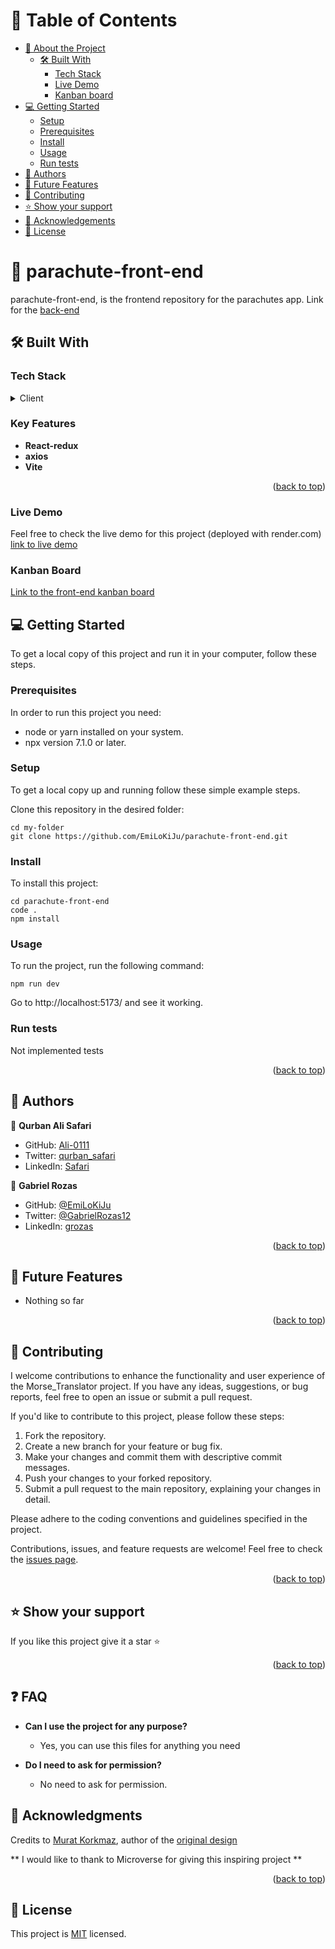 <a name="parachute-front-end"></a>

# 📗 Table of Contents

- [📖 About the Project](#about-project)
  - [🛠 Built With](#built-with)
    - [Tech Stack](#tech-stack)
    - [Live Demo](#live-demo)
    - [Kanban board](#kanban-board)
- [💻 Getting Started](#getting-started)
  - [Setup](#setup)
  - [Prerequisites](#prerequisites)
  - [Install](#install)
  - [Usage](#usage)
  - [Run tests](#run-tests)
- [👥 Authors](#authors)
- [🔭 Future Features](#future-features)
- [🤝 Contributing](#contributing)
- [⭐️ Show your support](#support)
- [🙏 Acknowledgements](#acknowledgements)
- [📝 License](#license)

<!-- PROJECT DESCRIPTION -->

# 📖 parachute-front-end <a name="about-project"></a>
parachute-front-end, is the frontend repository for the parachutes app.
Link for the [back-end](https://github.com/EmiLoKiJu/parachute-back-end)

## 🛠 Built With <a name="built-with"></a>

### Tech Stack <a name="tech-stack"></a>

<details>
  <summary>Client</summary>
  <ul>
    <li><a href="https://github.com/vitejs/vite-plugin-react/blob/main/packages/plugin-react/README.md">@vitejs/plugin-react uses [Babel](https://babeljs.io/)</a></li>
    <li><a href="https://github.com/vitejs/vite-plugin-react-swc">@vitejs/plugin-react-swc uses [SWC](https://swc.rs/)</a></li>
    <li><a href="https://redux.js.org/introduction/installation">React-redux</a></li>
    <li><a href="https://axios-http.com/docs/intro">axios</a></li>
  </ul>
</details>

<!-- Features -->

### Key Features <a name="key-features"></a>

- **React-redux**
- **axios**
- **Vite**

<p align="right">(<a href="#readme-top">back to top</a>)</p>

### Live Demo <a name="live-demo"></a>

Feel free to check the live demo for this project
(deployed with render.com) [link to live demo](https://parachute-front-end.onrender.com/)

### Kanban Board <a name="kanban-board"></a>

[Link to the front-end kanban board](https://github.com/EmiLoKiJu/parachute-front-end/projects/1)

## 💻 Getting Started <a name="getting-started"></a>
<!-- https://github.com/EmiLoKiJu/parachute-front-end -->

To get a local copy of this project and run it in your computer, follow these steps.

### Prerequisites

In order to run this project you need:
- node or yarn installed on your system.
- npx version 7.1.0 or later.

### Setup

To get a local copy up and running follow these simple example steps.

Clone this repository in the desired folder:
```
cd my-folder
git clone https://github.com/EmiLoKiJu/parachute-front-end.git
```

### Install

To install this project:
```
cd parachute-front-end
code .
npm install
```
### Usage

To run the project, run the following command:
```
npm run dev
```

Go to http://localhost:5173/ and see it working.

### Run tests

Not implemented tests

<p align="right">(<a href="#parachute-front-end">back to top</a>)</p>

<!-- AUTHORS -->
## 👥 Authors <a name="authors"></a>

👤 **Qurban Ali Safari**
- GitHub:   [Ali-0111](https://github.com/Ali-0111)
- Twitter:  [qurban_safari](https://twitter.com/qurban_safari)
- LinkedIn: [Safari](https://www.linkedin.com/in/ali-safari-linked)

👤 **Gabriel Rozas**
- GitHub: [@EmiLoKiJu](https://github.com/EmiLoKiJu)
- Twitter: [@GabrielRozas12](https://twitter.com/GabrielRozas12)
- LinkedIn: [grozas](https://www.linkedin.com/in/grozas/)

<p align="right">(<a href="#parachute-front-end">back to top</a>)</p>

<!-- FUTURE FEATURES -->

## 🔭 Future Features <a name="future-features"></a>

- Nothing so far

<p align="right">(<a href="#parachute-front-end">back to top</a>)</p>

<!-- CONTRIBUTING -->

## 🤝 Contributing <a name="contributing"></a>

I welcome contributions to enhance the functionality and user experience of the Morse_Translator project. If you have any ideas, suggestions, or bug reports, feel free to open an issue or submit a pull request.

If you'd like to contribute to this project, please follow these steps:

1. Fork the repository.
2. Create a new branch for your feature or bug fix.
3. Make your changes and commit them with descriptive commit messages.
4. Push your changes to your forked repository.
5. Submit a pull request to the main repository, explaining your changes in detail.

Please adhere to the coding conventions and guidelines specified in the project.

Contributions, issues, and feature requests are welcome!
Feel free to check the [issues page](../../issues).

<p align="right">(<a href="#parachute-front-end">back to top</a>)</p>

<!-- SUPPORT -->

## ⭐️ Show your support <a name="support"></a>

If you like this project give it a star ⭐️

<p align="right">(<a href="#parachute-front-end">back to top</a>)</p>

<!-- FAQ -->

## ❓ FAQ <a name="faq"></a>

- **Can I use the project for any purpose?**

  - Yes, you can use this files for anything you need

- **Do I need to ask for permission?**

  - No need to ask for permission.


<!-- ACKNOWLEDGEMENTS -->

## 🙏 Acknowledgments <a name="acknowledgements"></a>

Credits to [Murat Korkmaz](https://www.behance.net/muratk), author of the [original design](https://www.behance.net/gallery/26425031/Vespa-Responsive-Redesign)

** I would like to thank to Microverse for giving this inspiring project **

<p align="right">(<a href="#parachute-front-end">back to top</a>)</p>

<!-- LICENSE -->

## 📝 License <a name="license"></a>

This project is [MIT](./LICENSE) licensed.

